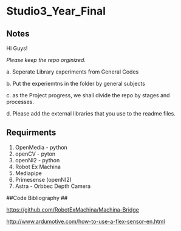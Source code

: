 # Studio3_Year_Final

## Notes ##
Hi Guys! 

*Please keep the repo orginized.*

a. Seperate Library experiments from General Codes

b. Put the experiemtns in the folder by general subjects

c. as the Project progress, we shall divide the repo by stages and processes.

d. Please add the external libraries that you use to the readme files.





## Requirments ##
1. OpenMedia - python
2. openCV - pyton
3. openNI2 - python
4. Robot Ex Machina
5. Mediapipe
6. Primesense (openNI2)
7. Astra - Orbbec Depth Camera



##Code Bibliography ##

https://github.com/RobotExMachina/Machina-Bridge

http://www.ardumotive.com/how-to-use-a-flex-sensor-en.html
